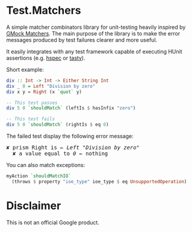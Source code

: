 # Test.Matchers

A simple matcher combinators library for unit-testing heavily inspired
by [GMock
Matchers](https://github.com/google/googletest/blob/master/googlemock/docs/CheatSheet.md#matchers).
The main purpose of the library is to make the error messages produced
by test failures clearer and more useful.

It easily integrates with any test framework capable of executing
HUnit assertions (e.g. [hspec](https://hspec.github.io) or
[tasty](https://github.com/feuerbach/tasty)).

Short example:

```haskell
div :: Int -> Int -> Either String Int
div _ 0 = Left "Division by zero"
div x y = Right (x `quot` y)

-- This test passes
div 5 0 `shouldMatch` (leftIs $ hasInfix "zero")

-- This test fails
div 5 0 `shouldMatch` (rightIs $ eq 0)
```

The failed test display the following error message:

<pre><span>✘ prism Right is</span> ← <em>Left "Division by zero"</em>
  <span>✘ a value equal to <em>0</em></span> ← nothing</pre>

You can also match exceptions:

```haskell
myAction `shouldMatchIO`
  (throws $ property "ioe_type" ioe_type $ eq UnsupportedOperation)
```

# Disclaimer

This is not an official Google product.
